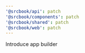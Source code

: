 ```yaml
---
'@srcbook/api': patch
'@srcbook/components': patch
'@srcbook/shared': patch
'@srcbook/web': patch
---
```


Introduce app builder
